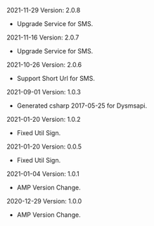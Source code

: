 2021-11-29 Version: 2.0.8
- Upgrade Service for SMS.

2021-11-16 Version: 2.0.7
- Upgrade Service for SMS.

2021-10-26 Version: 2.0.6
- Support Short Url for SMS.

2021-09-01 Version: 1.0.3
- Generated csharp 2017-05-25 for Dysmsapi.

2021-01-20 Version: 1.0.2
-  Fixed Util Sign.

2021-01-20 Version: 0.0.5
-  Fixed Util Sign.

2021-01-04 Version: 1.0.1
- AMP Version Change.

2020-12-29 Version: 1.0.0
- AMP Version Change.

